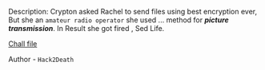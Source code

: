 
Description:
Crypton asked Rachel to send files using best encryption ever, But she an `amateur radio operator` she used ... method for ***picture transmission***. In Result she got fired , Sed Life.

[Chall file](https://mega.nz/file/UKYW1bLb#bA-qnL2D55GNlxjNNTlZ7TJgEY2mKBdiLbDL6yAPmwg)

Author - `Hack2Death`

